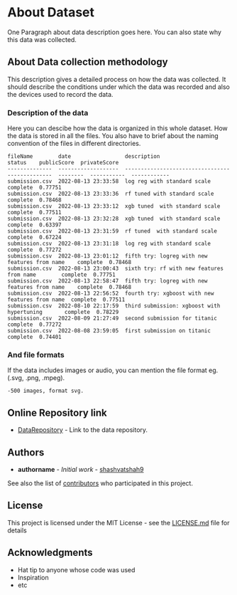 # About Dataset

One Paragraph about data description goes here. You can also state why this data was collected.

## About Data collection methodology

This description gives a detailed process on how the data was collected. It should describe the conditions under which the data was recorded and also the devices used to record the data.

### Description of the data

Here you can descibe how the data is organized in this whole dataset. How the data is stored in all the files. You also have to brief about the naming convention of the files in different directories. 

```console
fileName        date                 description                                      status    publicScore  privateScore  
--------------  -------------------  -----------------------------------------------  --------  -----------  ------------
submission.csv  2022-08-13 23:33:58  log reg with standard scale                      complete  0.77751
submission.csv  2022-08-13 23:33:36  rf tuned with standard scale                     complete  0.78468
submission.csv  2022-08-13 23:33:12  xgb tuned  with standard scale                   complete  0.77511
submission.csv  2022-08-13 23:32:28  xgb tuned  with standard scale                   complete  0.63397
submission.csv  2022-08-13 23:31:59  rf tuned  with standard scale                    complete  0.67224
submission.csv  2022-08-13 23:31:18  log reg with standard scale                      complete  0.77272
submission.csv  2022-08-13 23:01:12  fifth try: logreg with new features from name    complete  0.78468
submission.csv  2022-08-13 23:00:43  sixth try: rf with new features from name        complete  0.77751
submission.csv  2022-08-13 22:58:47  fifth try: logreg with new features from name    complete  0.78468
submission.csv  2022-08-13 22:56:52  fourth try: xgboost with new features from name  complete  0.77511
submission.csv  2022-08-10 22:17:59  third submission: xgboost with hypertuning       complete  0.78229
submission.csv  2022-08-09 21:27:49  second submission for titanic                    complete  0.77272
submission.csv  2022-08-08 23:59:05  first submission on titanic                      complete  0.74401
```

### And file formats

If the data includes images or audio, you can mention the file format eg.(.svg, .png, .mpeg).
```
-500 images, format svg.
```

## Online Repository link

* [DataRepository](https://www.kaggle.com/datasets) - Link to the data repository.

## Authors

* **authorname** - *Initial work* - [shashvatshah9](https://github.com/shashvatshah9)

See also the list of [contributors](https://github.com/your/project/contributors) who participated in this project.

## License

This project is licensed under the MIT License - see the [LICENSE.md](LICENSE.md) file for details

## Acknowledgments

* Hat tip to anyone whose code was used
* Inspiration
* etc
